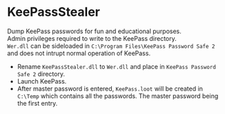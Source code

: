 # KeePassStealer

Dump KeePass passwords for fun and educational purposes.
<br>
Admin privileges required to write to the KeePass directory.
<br>
`Wer.dll` can be sideloaded in `C:\Program Files\KeePass Password Safe 2` and does not intrupt normal operation of KeePass.
<br>

* Rename `KeePassStealer.dll` to `Wer.dll` and place in `KeePass Password Safe 2` directory.
* Launch KeePass.
* After master password is entered, `KeePass.loot` will be created in `C:\Temp` which contains all the passwords. The master password being the first entry.
